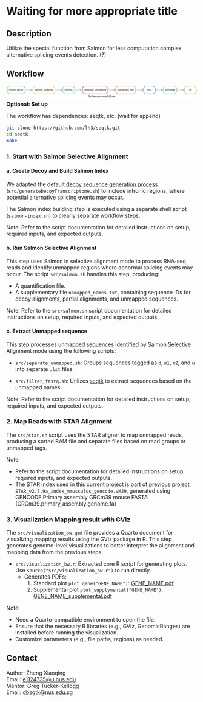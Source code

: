 # Waiting for more appropriate title

## Description

Utilize the special function from Salmon for less computation complex alternative splicing events detection. (?)

## Workflow
![](./sheme.png)
**Optional: Set up**

The workflow has dependences: seqtk, etc. (wait for append)
```bash
git clone https://github.com/lh3/seqtk.git
cd seqtk
make
```

### 1. Start with Salmon Selective Alignment

#### a. Create Decoy and Build Salmon Index

We adapted the default [decoy sequence generation process](https://github.com/COMBINE-lab/SalmonTools/blob/master/scripts/generateDecoyTranscriptome.sh) (`src/generateDecoyTranscriptome.sh`) to include intronic regions, where potential alternative splicing events may occur.  

The Salmon index building step is executed using a separate shell script (`salmon-index.sh`) to clearly separate workflow steps.

Note: Refer to the script documentation for detailed instructions on setup, required inputs, and expected outputs.

#### b. Run Salmon Selective Alignment

This step uses Salmon in selective alignment mode to process RNA-seq reads and identify unmapped regions where abnormal splicing events may occur. The script `src/salmon.sh` handles this step, producing:  
- A quantification file.  
- A supplementary file `unmapped_names.txt`, containing sequence IDs for decoy alignments, partial alignments, and unmapped sequences.  

Note: Refer to the `src/salmon.sh` script documentation for detailed instructions on setup, required inputs, and expected outputs.

#### c. Extract Unmapped sequence

This step processes unmapped sequences identified by Salmon Selective Alignment mode using the following scripts:

- `src/separate_unmapped.sh`: Groups sequences tagged as `d`, `m1`, `m2`, and `u` into separate `.lst` files.

- `src/filter_fastq.sh`: Utilizes [seqtk](https://github.com/lh3/seqtk) to extract sequences based on the unmapped names.

Note: Refer to the script documentation for detailed instructions on setup, required inputs, and expected outputs.

### 2. Map Reads with STAR Alignment

The `src/star.sh` script uses the STAR aligner to map unmapped reads, producing a sorted BAM file and separate files based on read groups or unmapped tags.

Note: 
- Refer to the script documentation for detailed instructions on setup, required inputs, and expected outputs.
- The STAR index used in this current project is part of previous project `STAR_v2.7.9a_index_mmusculus_gencode.vM29`, generated using GENCODE Primary assembly GRCm39 mouse FASTA (GRCm39.primary_assembly.genome.fa)

### 3. Visualization Mapping result with GViz

The `src/visualization_bw.qmd` file provides a Quarto document for visualizing mapping results using the GViz package in R. This step generates genome-level visualizations to better interpret the alignment and mapping data from the previous steps.
- `src/visualization_bw.r`: Extracted core R script for generating plots. Use `source("src/visualization_bw.r")` to run directly.
  - Generates PDFs:
    1. Standard plot `plot_gene("GENE_NAME")`: [GENE_NAME.pdf](../results/Ppp6c.pdf)
    2. Supplemental plot `plot_supplymental("GENE_NAME")`: [GENE_NAME_supplemental.pdf](../results/Ppp6c_supplymental.pdf)

Note:
- Need a Quarto-compatible environment to open the file.
- Ensure that the necessary R libraries (e.g., GViz, GenomicRanges) are installed before running the visualization.
- Customize parameters (e.g., file paths, regions) as needed.

## Contact
Author: Zheng Xiaoqing  
Email: e1124735@u.nus.edu  
Mentor: Greg Tucker-Kellogg  
Email: dbsgtk@nus.edu.sg  

